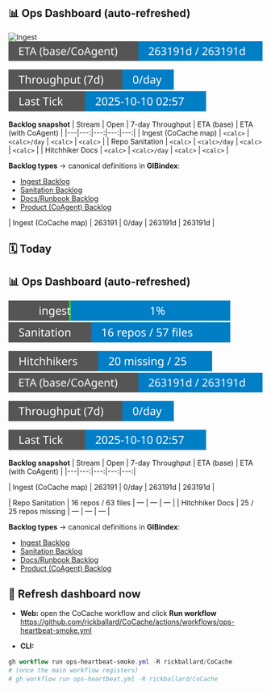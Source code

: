 ## 📊 Ops Dashboard (auto-refreshed)

![Ingest](https://raw.githubusercontent.com/<you>/CoCache/main/STATUS/ingest_badge.svg)
![Backlog ETA](STATUS/badges/eta_badge.svg)
<br/>

![Throughput 7-day](STATUS/badges/throughput_badge.svg)
![Last Ops Tick](STATUS/badges/last_tick_badge.svg)

**Backlog snapshot**
| Stream | Open | 7-day Throughput | ETA (base) | ETA (with CoAgent) |
|---|---:|---:|---:|---:|
| Ingest (CoCache map) | `<calc>` | `<calc>/day` | `<calc>` | `<calc>` |
| Repo Sanitation | `<calc>` | `<calc>/day` | `<calc>` | `<calc>` |
| Hitchhiker Docs | `<calc>` | `<calc>/day` | `<calc>` | `<calc>` |

**Backlog types** → canonical definitions in **GIBindex**:
- [Ingest Backlog](https://github.com/<you>/GIBindex/blob/main/docs/backlog/ingest.md)
- [Sanitation Backlog](https://github.com/<you>/GIBindex/blob/main/docs/backlog/sanitation.md)
- [Docs/Runbook Backlog](https://github.com/<you>/GIBindex/blob/main/docs/backlog/docs.md)
- [Product (CoAgent) Backlog](https://github.com/<you>/GIBindex/blob/main/docs/backlog/product.md)

<!-- auto: begin ingest row -->
| Ingest (CoCache map) | 263191 | 0/day | 263191d | 263191d |

<!-- auto: end ingest row -->


<!-- daily-notices:start -->
## 🗓️ Today

<!-- includes generated below; edit files in STATUS/notices/ -->

<!-- pinned -->
<!--#include STATUS/notices/pinned.md-->

<!-- today -->
<!--#include STATUS/notices/2025-10-10.md-->
<!-- daily-notices:end -->

<!-- ops-dashboard:start -->
## 📊 Ops Dashboard (auto-refreshed)

![Ingest](https://raw.githubusercontent.com/rickballard/CoCache/main/STATUS/ingest_badge.svg)
![Sanitation](STATUS/badges/sanitation_badge.svg)
<br/>

![Hitchhikers](STATUS/badges/hitchhiker_badge.svg)
![Backlog ETA](STATUS/badges/eta_badge.svg)
<br/>

![Throughput 7-day](STATUS/badges/throughput_badge.svg)
<br/>

![Last Ops Tick](STATUS/badges/last_tick_badge.svg)

**Backlog snapshot**
| Stream | Open | 7-day Throughput | ETA (base) | ETA (with CoAgent) |
|---|---:|---:|---:|---:|
<!-- auto: begin ingest row -->
| Ingest (CoCache map) | 263191 | 0/day | 263191d | 263191d |

<!-- auto: end ingest row -->
<!-- auto: begin ops rows -->
| Repo Sanitation | 16 repos / 63 files | — | — | — |
| Hitchhiker Docs | 25 / 25 repos missing | — | — | — |

<!-- auto: end ops rows -->

**Backlog types** → canonical definitions in **GIBindex**:
- [Ingest Backlog](https://github.com/rickballard/GIBindex/blob/main/docs/backlog/ingest.md)
- [Sanitation Backlog](https://github.com/rickballard/GIBindex/blob/main/docs/backlog/sanitation.md)
- [Docs/Runbook Backlog](https://github.com/rickballard/GIBindex/blob/main/docs/backlog/docs.md)
- [Product (CoAgent) Backlog](https://github.com/rickballard/GIBindex/blob/main/docs/backlog/product.md)
<!-- ops-dashboard:end -->

## 🔄 Refresh dashboard now

- **Web:** open the CoCache workflow and click **Run workflow**
  https://github.com/rickballard/CoCache/actions/workflows/ops-heartbeat-smoke.yml

- **CLI:**
```powershell
gh workflow run ops-heartbeat-smoke.yml -R rickballard/CoCache
# (once the main workflow registers)
# gh workflow run ops-heartbeat.yml -R rickballard/CoCache
```

